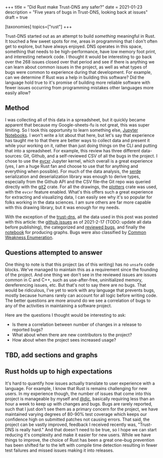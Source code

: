+++
title = "Did Rust make Trust-DNS any safer?"
date = 2021-01-23
description = "Five years of bugs in Trust-DNS, looking back at issues"
draft = true

[taxonomies]
topics=["rust"]
+++

Trust-DNS started out as an attempt to build *something* meaningful in Rust. It touched a few sweet spots for me, areas in programming that I don't often get to explore, but have always enjoyed. DNS operates in this space, something that needs to be high-performance, have low memory foot print, and interesting network code. I thought it would be interesting to go back over the 268 issues closed over that period and see if there is anything we can learn about common issues in the project, as well as what types of bugs were common to experience during that development. For example, can we determine if Rust was a help in building this software? Did the language hold true to it's promise of building more reliable software with fewer issues occurring from programming mistakes other languages more easily allow?

## Method

I was collecting all of this data in a spreadsheet, but it quickly became apparent that because my Google-sheets-fu is not great, this was super limiting. So I took this opportunity to learn something else, [Jupyter Notebooks](https://jupyter.org). I won't write a lot about that here, but let's say that experience has taught me to that there are better ways to collect data and present it while your working on it, rather than just doing things on the CLI and putting that into a spreadsheet. For example, this review has three different data-sources: Git, Github, and a self-reviewed CSV of all the bugs in the project. I chose to use the [evcxr](https://github.com/google/evcxr/blob/master/evcxr_jupyter/README.md) Jupyter kernel, which overall is a great experience (yes, I am a huge Rust fan and choose to use that for anything and everything when possible). For much of the data analysis, the [serde](https://docs.rs/serde/1.0.123/serde/) serialization and deserialization library was enough to derive types, especially from the Github API and the CSV file–the Git repo was queried directly with the [git2](https://docs.rs/git2/0.13.17/git2/) crate. For all the drawings, the [plotters](https://docs.rs/plotters/0.3.0/plotters/) crate was used, with the `evcxr` feature enabled. What's this offers such a great experience for extracting and visualizing data, I can easily see why it's so popular for folks working in the data sciences. I am sure others are far more capable with this drawing library, but it was enough for my needs.

With the exception of the [trust-dns](https://github.com/bluejekyll/trust-dns), all the data used in this post was posted with this article: the [github issues](all-issues.json) as of 2021-2-17 (TODO: update all data before publishing), the categorized and [reviewed bugs](reviewed-bugs.tsv), and finally the [notebook](issues_workbook.ipynb) for producing graphs. Bugs were also classified by [Common Weakness Enumeration](https://cwe.mitre.org/data/definitions/1350.html).

## Questions attempted to answer

One thing to note is that this project (as of this writing) has no `unsafe` code blocks. We've managed to maintain this as a requirement since the founding of the project. And one thing we don't see in the reviewed issues are issues common in C and C++, such as use-after-free, uninitialized memory, dereferencing issues, etc. But that's not to say there are no bugs. That would be ridiculous, I've yet to work with any language that prevents bugs, mostly because humans rarely can account for all logic before writing code. The better questions are more around do we see a correlation of bugs to any of the activities in maintaining a software project.

Here are the questions I thought would be interesting to ask:

- Is there a correlation between number of changes in a release to reported bugs?
- What about when there are new contributors to the project?
- How about when the project sees increased usage?

## TBD, add sections and graphs


## Rust holds up to high expectations

It's hard to quantify how issues actually translate to user experience with a language. For example, I know that Rust is remains challenging for new users. In my experience though, the number of issues that come into this project is manageable by myself and [@djc](https://github.com/djc), basically requiring less than an hour a week to keep up with changes and bugs. Bugs are rarely reported, such that I just don't see them as a primary concern for the project, we have maintained varying degrees of 80-90% test coverage which keeps our confidence high on submitted patches not causing errors. That said, the project can be vastly improved, feedback I received recently was, "Trust-DNS is really hard." And that doesn't need to be true, so I hope we can start reducing it's complexity and make it easier for new users. While we have things to improve, the choice of Rust has been a great one–bug prevention has been shifted far to the left with compile time detection resulting in fewer test failures and missed issues making it into releases.
